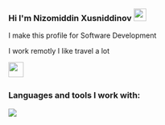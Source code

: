 ### Hi I'm Nizomiddin Xusniddinov <img src="https://media.giphy.com/media/hvRJCLFzcasrR4ia7z/giphy.gif" alt="" width="25" />

I make this profile for Software Development <br/>

I work remotly I like travel a lot

<a href="https://www.youtube.com/channel/UC6G3ZDWdJlvUhoJL0glittg"/>  
  <img src="https://encrypted-tbn0.gstatic.com/images?q=tbn:ANd9GcSeyobEmlNRf4Ac0k351IxcIzWQ2ARhCddjfA&usqp=CAU" width="30px"><img/>
<a/>

<br/>

### Languages and tools I work with:
<code><img src="https://encrypted-tbn0.gstatic.com/images?q=tbn:ANd9GcRWSup45KwMTS07AIrEkF2dBoEUkRYRcpVdWQ&usqp=CAU" heihgt="25"><img/></code> 

